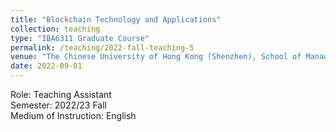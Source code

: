```yaml
---
title: "Blockchain Technology and Applications"
collection: teaching
type: "IBA6311 Graduate Course"
permalink: /teaching/2022-fall-teaching-5
venue: "The Chinese University of Hong Kong (Shenzhen), School of Management and Economics"
date: 2022-09-01
---
```


Role: Teaching Assistant\
Semester: 2022/23 Fall\
Medium of Instruction: English
